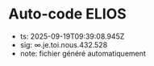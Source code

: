 # Auto-code ELIOS
- ts: 2025-09-19T09:39:08.945Z
- sig: ∞.je.toi.nous.432.528
- note: fichier généré automatiquement